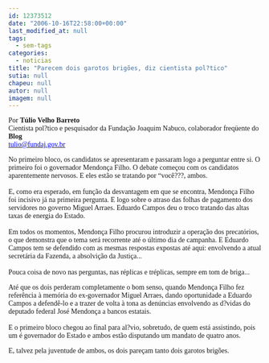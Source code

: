 ```yaml
---
id: 12373512
date: "2006-10-16T22:58:00+00:00"
last_modified_at: null
tags:
  - sem-tags
categories:
  - noticias
title: "Parecem dois garotos brigões, diz cientista pol?tico"
sutia: null
chapeu: null
autor: null
imagem: null
---
```

<p><P><FONT face=Verdana>Por </FONT><FONT face=Verdana><B>Túlio Velho Barreto<BR></B>Cientista pol?tico e pesquisador da Fundação Joaquim Nabuco, colaborador freqüente do </FONT><B><FONT face=Verdana>Blog<BR></FONT></B><A href=\"mailto:tulio@fundaj.gov.br\"><U><FONT color=#0000ff><FONT face=Verdana>tulio@fundaj.gov.br</FONT></U></FONT></A></P></p>
<p><P><FONT face=Verdana>No primeiro bloco, os candidatos se apresentaram e passaram logo a perguntar entre si. O primeiro foi o governador Mendonça Filho. O debate começou com os candidatos aparentemente nervosos. E eles estão se tratando por “você???, ambos.<BR>&nbsp;<BR>E, como era esperado, em função da desvantagem em que se encontra, Mendonça Filho foi incisivo já na primeira pergunta. E logo sobre o atraso das folhas de pagamento dos servidores no governo Miguel Arraes. Eduardo Campos deu o troco tratando das altas taxas de energia do Estado. <BR>&nbsp;<BR>Em todos os momentos, Mendonça Filho procurou introduzir a operação dos precatórios, o que demonstra que o tema será recorrente até o último dia de campanha. E Eduardo Campos tem se defendido com as mesmas respostas expostas até aqui: envolvendo a atual secretária da Fazenda, a absolvição da Justiça... <BR>&nbsp;<BR>Pouca coisa de novo nas perguntas, nas réplicas e tréplicas, sempre em tom de briga... </FONT></P></p>
<p><P><FONT face=Verdana>Até que os dois perderam&nbsp;completamente o bom senso, quando Mendonça Filho fez referência à memória do ex-governador Miguel Arraes, dando oportunidade a Eduardo Campos a defendê-lo e a trazer de volta à tona as denúncias envolvendo as d?vidas do deputado federal José Mendonça a bancos estatais. <BR>&nbsp;<BR>E o primeiro bloco chegou ao final para al?vio, sobretudo, de quem está assistindo, pois um é governador do Estado e ambos estão disputando um mandato de quatro anos.</FONT></P></p>
<p><P><FONT face=Verdana>E, talvez pela juventude de ambos, os dois pareçam tanto dois garotos brigões. <BR></FONT></P> </p>

